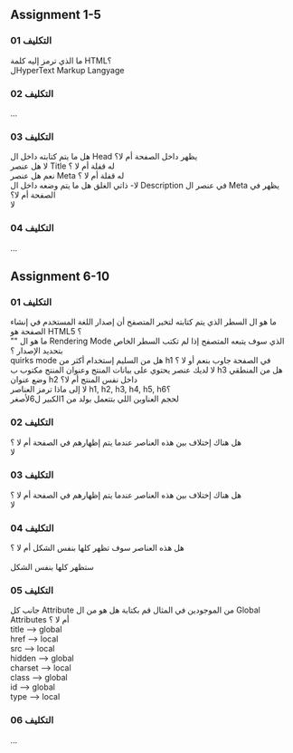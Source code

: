 ## Assignment 1-5
### التكليف 01
ما الذي ترمز إليه كلمة HTML؟<br />
  لHyperText Markup Langyage
### التكليف 02
...
### التكليف 03
هل ما يتم كتابته داخل ال Head يظهر داخل الصفحة أم لا؟<br />
  لا
هل عنصر Title له قفلة أم لا ؟ <br />
  نعم
هل عنصر Meta له قفلة أم لا ؟<br />
  لا- ذاتي الغلق
هل ما يتم وضعه داخل ال Description في عنصر ال Meta يظهر في الصفحة أم لا؟<br />
  لا
### التكليف 04
...

## Assignment 6-10
### التكليف 01
ما هو ال السطر الذي يتم كتابته لتخبر المتصفح أن إصدار اللغة المستخدم في إنشاء الصفحة هو HTML5 ؟<br /> 
  "<!DOCTYPE html>"
ما هو ال Rendering Mode الذي سوف يتبعه المتصفح إذا لم تكتب السطر الخاص بتحديد الإصدار ؟ <br />
  quirks mode
هل من السليم إستخدام أكثر من h1 في الصفحة جاوب بنعم أو لا ؟ <br />
  لا
لديك عنصر يحتوي على بيانات المنتج وعنوان المنتج مكتوب ب h3 هل من المنطقي وضع عنوان h2 داخل نفس المنتج أم لا؟ <br />
  لا
إلى ماذا ترمز العناصر h1, h2, h3, h4, h5, h6؟ <br />
  لحجم العناوبن اللي بتتعمل بولد من 1الكبير ل6لأصغر
### التكليف 02
هل هناك إختلاف بين هذه العناصر عندما يتم إظهارهم في الصفحة أم لا ؟ <br /> 
  لا
### التكليف 03
هل هناك إختلاف بين هذه العناصر عندما يتم إظهارهم في الصفحة أم لا ؟ <br /> 
  لا
### التكليف 04
هل هذه العناصر سوف تظهر كلها بنفس الشكل أم لا ؟ <br />  
  ستظهر كلها بنفس الشكل
### التكليف 05
جانب كل Attribute من الموجودين في المثال قم بكتابة هل هو من ال Global Attributes أم لا ؟ <br /> 
title --> global <br /> 
href --> local <br /> 
src --> local <br /> 
hidden --> global <br /> 
charset --> local <br /> 
class --> global <br /> 
id --> global <br /> 
type --> local <br /> 
### التكليف 06
...
